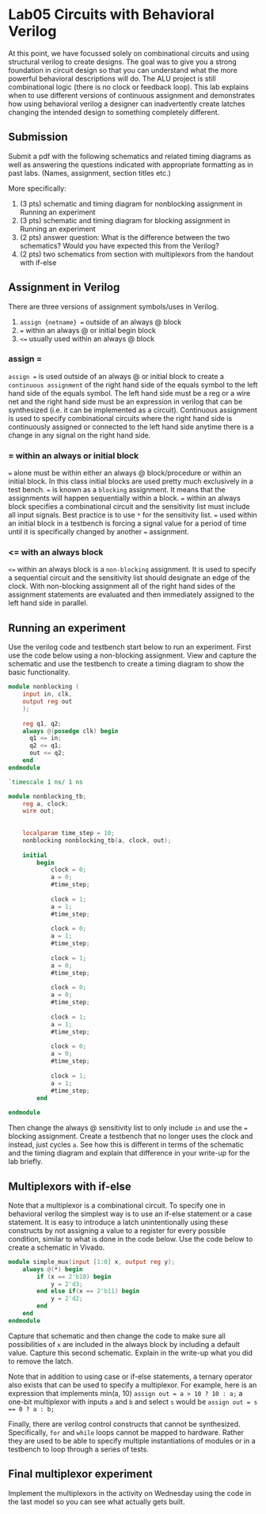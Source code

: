 # Lab05 Circuits with Behavioral Verilog
At this point, we have focussed solely on combinational circuits and using structural verilog to create designs.
The goal was to give you a strong foundation in circuit design so that you can understand what the more powerful
behavioral descriptions will do. The ALU project is still combinational logic (there is no clock or feedback loop). 
This lab explains when to use different versions of continuous assignment and demonstrates how using behavioral 
verilog a designer can inadvertently create latches changing the intended design to something completely different. 

## Submission
Submit a pdf with the following schematics and related timing diagrams as well as answering the questions indicated with appropriate formatting as in past labs. (Names, assignment, section titles etc.)

More specifically:
1) (3 pts) schematic and timing diagram for nonblocking assignment in Running an experiment
2) (3 pts) schematic and timing diagram for blocking assignment in Running an experiment
3) (2 pts) answer question: What is the difference between the two schematics?
   Would you have expected this from the Verilog?
5) (2 pts) two schematics from section with multiplexors from the handout with if-else

## Assignment in Verilog
There are three versions of assignment symbols/uses in Verilog.
1. `assign {netname} =` outside of an always @ block
2. `=` within an always @ or initial begin block
3. `<=` usually used within an always @ block

### assign =
`assign =` is used outside of an always @ or initial block to create a `continuous assignment` of the right hand
side of the equals symbol to the left hand side of the equals symbol. The left hand side must be a reg or a wire net
and the right hand side must be an expression in verilog that can be synthesized (i.e. it can be implemented as a circuit).
Continuous assignment is used to specify combinational circuits where the right hand side is continuously assigned or
connected to the left hand side anytime there is a change in any signal on the right hand side.

### = within an always or initial block
`=` alone must be within either an always @ block/procedure or within an initial block. In this class initial blocks
are used pretty much exclusively in a test bench. `=` is known as a `blocking` assignment. It means that the assignments
will happen sequentially within a block. `=` within an always block specifies a combinational circuit and the
sensitivity list must include all input signals. Best practice is to use `*` for the sensitivity list. 
`=` used within an initial block in a testbench is forcing a signal value for a period of time until it is 
specifically changed by another `=` assignment.

### <= with an always block
`<=` within an always block is a `non-blocking` assignment. It is used to specify a sequential circuit and the 
sensitivity list should designate an edge of the clock. With non-blocking assignment all of the right hand sides
of the assignment statements are evaluated and then immediately assigned to the left hand side in parallel.

## Running an experiment
Use the verilog code and testbench start below to run an experiment. First use the code below using a non-blocking assignment.
View and capture the schematic and use the testbench to create a timing diagram to show the basic functionality.

```verilog
module nonblocking (
    input in, clk,
    output reg out
    );
          
    reg q1, q2;
    always @(posedge clk) begin
      q1 <= in;
      q2 <= q1;
      out <= q2;
    end
endmodule

```
```verilog
`timescale 1 ns/ 1 ns

module nonblocking_tb;
    reg a, clock;
    wire out;
    
       
    localparam time_step = 10;
    nonblocking nonblocking_tb(a, clock, out);
    
    initial
        begin           
            clock = 0;
            a = 0;
            #time_step;
            
            clock = 1;
            a = 1;
            #time_step;
                      
            clock = 0;
            a = 1;
            #time_step;
                                              
            clock = 1;
            a = 0;
            #time_step;
                        
            clock = 0;
            a = 0;
            #time_step;
                 
            clock = 1;
            a = 1;
            #time_step;
                       
            clock = 0;
            a = 0;
            #time_step;
                 
            clock = 1;
            a = 1;
            #time_step;          
        end
    
endmodule

```
Then change the always @ sensitivity list to only include `in` and use the `=` blocking assignment. Create a testbench that no longer uses the clock and instead, just cycles `a`. See how this is different in terms of the schematic and the timing diagram and explain that difference in your write-up for the lab briefly.

## Multiplexors with if-else
Note that a multiplexor is a combinational circuit. To specify one in behavioral verilog the simplest way is to use an if-else statement or a case statement. It is easy to introduce a latch 
unintentionally using these constructs by not assigning a value to a register for every possible 
condition, similar to what is done in the code below. Use the code below to create a schematic in 
Vivado. 

```verilog
module simple_mux(input [1:0] x, output reg y);
    always @(*) begin
        if (x == 2'b10) begin
            y = 2'd3;
        end else if(x == 2'b11) begin
            y = 2'd2;
        end
    end
endmodule
```
Capture that schematic and then change the code to make sure all possibilities of `x` are included
in the always block by including a default value. Capture this second schematic. Explain in the write-up what you did to remove the latch.

Note that in addition to using case or if-else statements, a ternary operator also exists that
can be used to specify a multiplexor. For example, here is an expression that implements min(a, 10) 
`assign out = a > 10 ? 10 : a;` a one-bit multiplexor with inputs `a` and `b` and select `s` would
be `assign out = s == 0 ? a : b;`

Finally, there are verilog control constructs that cannot be synthesized. Specifically, `for` and `while` 
loops cannot be mapped to hardware. Rather they are used to be able to specify multiple instantiations 
of modules or in a testbench to loop through a series of tests.

## Final multiplexor experiment
Implement the multiplexors in the activity on Wednesday using the code in the last model so
you can see what actually gets built.
